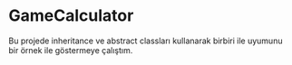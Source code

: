 # GameCalculator
Bu projede inheritance ve abstract classları kullanarak birbiri ile uyumunu bir örnek ile göstermeye çalıştım.

